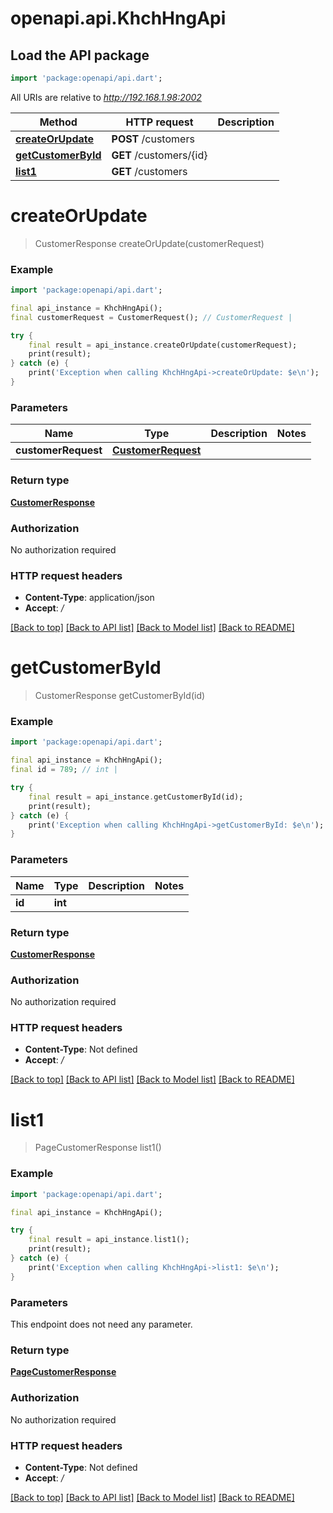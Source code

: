 # openapi.api.KhchHngApi

## Load the API package
```dart
import 'package:openapi/api.dart';
```

All URIs are relative to *http://192.168.1.98:2002*

Method | HTTP request | Description
------------- | ------------- | -------------
[**createOrUpdate**](KhchHngApi.md#createorupdate) | **POST** /customers | 
[**getCustomerById**](KhchHngApi.md#getcustomerbyid) | **GET** /customers/{id} | 
[**list1**](KhchHngApi.md#list1) | **GET** /customers | 


# **createOrUpdate**
> CustomerResponse createOrUpdate(customerRequest)



### Example
```dart
import 'package:openapi/api.dart';

final api_instance = KhchHngApi();
final customerRequest = CustomerRequest(); // CustomerRequest | 

try {
    final result = api_instance.createOrUpdate(customerRequest);
    print(result);
} catch (e) {
    print('Exception when calling KhchHngApi->createOrUpdate: $e\n');
}
```

### Parameters

Name | Type | Description  | Notes
------------- | ------------- | ------------- | -------------
 **customerRequest** | [**CustomerRequest**](CustomerRequest.md)|  | 

### Return type

[**CustomerResponse**](CustomerResponse.md)

### Authorization

No authorization required

### HTTP request headers

 - **Content-Type**: application/json
 - **Accept**: */*

[[Back to top]](#) [[Back to API list]](../README.md#documentation-for-api-endpoints) [[Back to Model list]](../README.md#documentation-for-models) [[Back to README]](../README.md)

# **getCustomerById**
> CustomerResponse getCustomerById(id)



### Example
```dart
import 'package:openapi/api.dart';

final api_instance = KhchHngApi();
final id = 789; // int | 

try {
    final result = api_instance.getCustomerById(id);
    print(result);
} catch (e) {
    print('Exception when calling KhchHngApi->getCustomerById: $e\n');
}
```

### Parameters

Name | Type | Description  | Notes
------------- | ------------- | ------------- | -------------
 **id** | **int**|  | 

### Return type

[**CustomerResponse**](CustomerResponse.md)

### Authorization

No authorization required

### HTTP request headers

 - **Content-Type**: Not defined
 - **Accept**: */*

[[Back to top]](#) [[Back to API list]](../README.md#documentation-for-api-endpoints) [[Back to Model list]](../README.md#documentation-for-models) [[Back to README]](../README.md)

# **list1**
> PageCustomerResponse list1()



### Example
```dart
import 'package:openapi/api.dart';

final api_instance = KhchHngApi();

try {
    final result = api_instance.list1();
    print(result);
} catch (e) {
    print('Exception when calling KhchHngApi->list1: $e\n');
}
```

### Parameters
This endpoint does not need any parameter.

### Return type

[**PageCustomerResponse**](PageCustomerResponse.md)

### Authorization

No authorization required

### HTTP request headers

 - **Content-Type**: Not defined
 - **Accept**: */*

[[Back to top]](#) [[Back to API list]](../README.md#documentation-for-api-endpoints) [[Back to Model list]](../README.md#documentation-for-models) [[Back to README]](../README.md)

